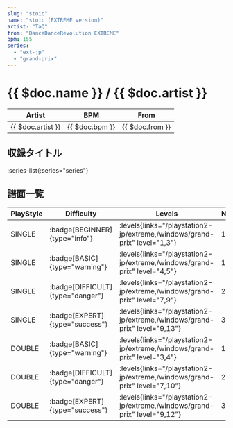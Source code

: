 ```yaml
---
slug: "stoic"
name: "stoic (EXTREME version)"
artist: "TaQ"
from: "DanceDanceRevolution EXTREME"
bpm: 155
series:
  - "ext-jp"
  - "grand-prix"
---
```


# {{ $doc.name }} / {{ $doc.artist }}

|Artist|BPM|From|
|------|---|----|
|{{ $doc.artist }}|{{ $doc.bpm }}|{{ $doc.from }}|

## 収録タイトル

:series-list{:series="series"}

## 譜面一覧

|PlayStyle|Difficulty|Levels|Notes|Movie|
|---------|----------|------|-----|-----|
|SINGLE| :badge[BEGINNER]{type="info"}| :levels{links="/playstation2-jp/extreme,/windows/grand-prix" level="1,3"}|102/0||
|SINGLE| :badge[BASIC]{type="warning"}| :levels{links="/playstation2-jp/extreme,/windows/grand-prix" level="4,5"}|134/0||
|SINGLE| :badge[DIFFICULT]{type="danger"}| :levels{links="/playstation2-jp/extreme,/windows/grand-prix" level="7,9"}|270/0||
|SINGLE| :badge[EXPERT]{type="success"}| :levels{links="/playstation2-jp/extreme,/windows/grand-prix" level="9,13"}|342/3||
|DOUBLE| :badge[BASIC]{type="warning"}| :levels{links="/playstation2-jp/extreme,/windows/grand-prix" level="3,4"}|131/0||
|DOUBLE| :badge[DIFFICULT]{type="danger"}| :levels{links="/playstation2-jp/extreme,/windows/grand-prix" level="7,10"}|265/0||
|DOUBLE| :badge[EXPERT]{type="success"}| :levels{links="/playstation2-jp/extreme,/windows/grand-prix" level="9,12"}|333/0||
